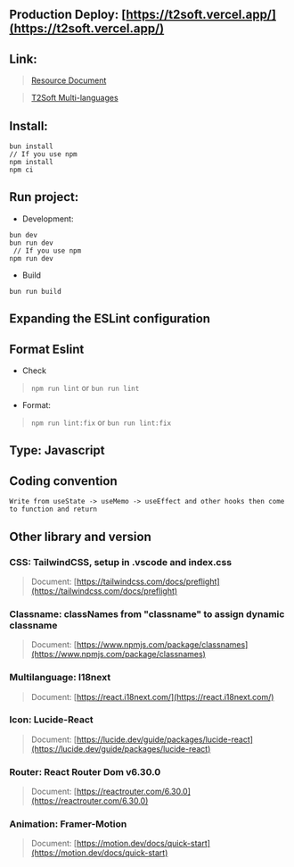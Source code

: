## Production Deploy: [https://t2soft.vercel.app/](https://t2soft.vercel.app/)
## Link:
>[Resource Document](https://docs.google.com/document/d/1ELNCf6oX2eLq-QhPtzOlhIDsbEqGyNBUNTLnZ3XQaK8/edit?usp=sharing)

>[T2Soft Multi-languages](https://docs.google.com/spreadsheets/d/19T6TbQka8h3BuozqvWjpKjZogIMdj57V5AjKmsG7F9E/edit?usp=sharing)

## Install:

```
bun install
// If you use npm
npm install
npm ci
```

## Run project:

- Development:

```
bun dev
bun run dev
 // If you use npm
npm run dev
```

- Build

```
bun run build
```

## Expanding the ESLint configuration

## Format Eslint
* Check
> `npm run lint` or `bun run lint`

* Format:
> `npm run lint:fix`
> or `bun run lint:fix`
## Type: Javascript

## Coding convention

> 
```
Write from useState -> useMemo -> useEffect and other hooks then come to function and return
``` 

## Other library and version

### CSS: TailwindCSS, setup in .vscode and index.css

> Document: [https://tailwindcss.com/docs/preflight](https://tailwindcss.com/docs/preflight)

### Classname: classNames from "classname" to assign dynamic classname

> Document: [https://www.npmjs.com/package/classnames](https://www.npmjs.com/package/classnames)

### Multilanguage: I18next

> Document: [https://react.i18next.com/](https://react.i18next.com/)

### Icon: Lucide-React

> Document: [https://lucide.dev/guide/packages/lucide-react](https://lucide.dev/guide/packages/lucide-react)

### Router: React Router Dom v6.30.0

> Document: [https://reactrouter.com/6.30.0](https://reactrouter.com/6.30.0)

### Animation: Framer-Motion

> Document: [https://motion.dev/docs/quick-start](https://motion.dev/docs/quick-start)
